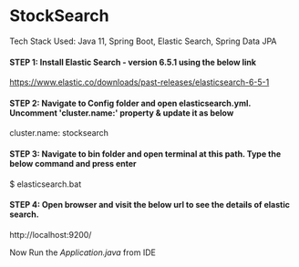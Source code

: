 ﻿# StockSearch
 
 Tech Stack Used: Java 11, Spring Boot, Elastic Search, Spring Data JPA
 
 #### STEP 1: Install Elastic Search - version 6.5.1 using the below link
 https://www.elastic.co/downloads/past-releases/elasticsearch-6-5-1
 
 #### STEP 2: Navigate to Config folder and open elasticsearch.yml. Uncomment 'cluster.name:' property & update it as below
 cluster.name: stocksearch
 
 #### STEP 3: Navigate to bin folder and open terminal at this path. Type the below command and press enter
 $ elasticsearch.bat
 
 #### STEP 4: Open browser and visit the below url to see the details of elastic search.
 http://localhost:9200/
 
 Now Run the *Application.java* from IDE
 

